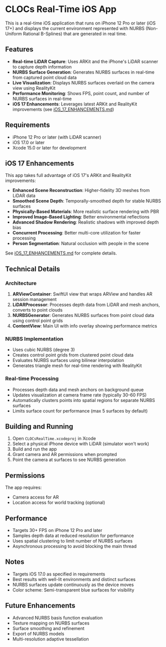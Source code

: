 # CLOCs Real-Time iOS App

This is a real-time iOS application that runs on iPhone 12 Pro or later (iOS 17+) and displays the current environment represented with NURBS (Non-Uniform Rational B-Splines) that are generated in real time.

## Features

- **Real-time LiDAR Capture**: Uses ARKit and the iPhone's LiDAR scanner to capture depth information
- **NURBS Surface Generation**: Generates NURBS surfaces in real-time from captured point cloud data
- **Live Visualization**: Displays NURBS surfaces overlaid on the camera view using RealityKit
- **Performance Monitoring**: Shows FPS, point count, and number of NURBS surfaces in real-time
- **iOS 17 Enhancements**: Leverages latest ARKit and RealityKit improvements (see [iOS_17_ENHANCEMENTS.md](iOS_17_ENHANCEMENTS.md))

## Requirements

- iPhone 12 Pro or later (with LiDAR scanner)
- iOS 17.0 or later
- Xcode 15.0 or later for development

## iOS 17 Enhancements

This app takes full advantage of iOS 17's ARKit and RealityKit improvements:

- **Enhanced Scene Reconstruction**: Higher-fidelity 3D meshes from LiDAR data
- **Smoothed Scene Depth**: Temporally-smoothed depth for stable NURBS surfaces
- **Physically-Based Materials**: More realistic surface rendering with PBR
- **Improved Image-Based Lighting**: Better environmental reflections
- **Advanced Shadow Rendering**: Realistic shadows with improved depth bias
- **Concurrent Processing**: Better multi-core utilization for faster processing
- **Person Segmentation**: Natural occlusion with people in the scene

See [iOS_17_ENHANCEMENTS.md](iOS_17_ENHANCEMENTS.md) for complete details.

## Technical Details

### Architecture

1. **ARViewContainer**: SwiftUI view that wraps ARView and handles AR session management
2. **LiDARProcessor**: Processes depth data from LiDAR and mesh anchors, converts to point clouds
3. **NURBSGenerator**: Generates NURBS surfaces from point cloud data using control point grids
4. **ContentView**: Main UI with info overlay showing performance metrics

### NURBS Implementation

- Uses cubic NURBS (degree 3)
- Creates control point grids from clustered point cloud data
- Evaluates NURBS surfaces using bilinear interpolation
- Generates triangle mesh for real-time rendering with RealityKit

### Real-time Processing

- Processes depth data and mesh anchors on background queue
- Updates visualization at camera frame rate (typically 30-60 FPS)
- Automatically clusters points into spatial regions for separate NURBS surfaces
- Limits surface count for performance (max 5 surfaces by default)

## Building and Running

1. Open `CLOCsRealTime.xcodeproj` in Xcode
2. Select a physical iPhone device with LiDAR (simulator won't work)
3. Build and run the app
4. Grant camera and AR permissions when prompted
5. Point the camera at surfaces to see NURBS generation

## Permissions

The app requires:
- Camera access for AR
- Location access for world tracking (optional)

## Performance

- Targets 30+ FPS on iPhone 12 Pro and later
- Samples depth data at reduced resolution for performance
- Uses spatial clustering to limit number of NURBS surfaces
- Asynchronous processing to avoid blocking the main thread

## Notes

- Targets iOS 17.0 as specified in requirements
- Best results with well-lit environments and distinct surfaces
- NURBS surfaces update continuously as the device moves
- Color scheme: Semi-transparent blue surfaces for visibility

## Future Enhancements

- Advanced NURBS basis function evaluation
- Texture mapping on NURBS surfaces
- Surface smoothing and refinement
- Export of NURBS models
- Multi-resolution adaptive tessellation
